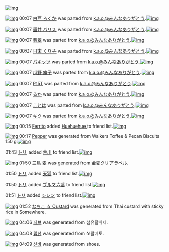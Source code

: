![img](http://gdrive-cdn.herokuapp.com/537b65a5bc09f0000721dda7/512px-barcode.png)

[![img](http://www.deviantsart.com/16dmjji.png)](http://www.barcodekanojo.com/kanojo/2114511/%E7%99%BD%E6%88%B8%20%E3%82%8D%E3%81%8F%E3%81%8B) 00:07 [白戸 ろくか](http://www.barcodekanojo.com/kanojo/2114511/%E7%99%BD%E6%88%B8%20%E3%82%8D%E3%81%8F%E3%81%8B) was parted from [k.a.o.@みんなありがとう](http://www.barcodekanojo.com/kanojo/2114511/%E7%99%BD%E6%88%B8%20%E3%82%8D%E3%81%8F%E3%81%8B).[![img](http://www.deviantsart.com/1ne7497.jpeg)](http://www.barcodekanojo.com/user/30944/k.a.o.%40%E3%81%BF%E3%82%93%E3%81%AA%E3%81%82%E3%82%8A%E3%81%8C%E3%81%A8%E3%81%86) 

[![img](http://www.deviantsart.com/h4g6qp.png)](http://www.barcodekanojo.com/kanojo/2249071/%E5%9E%82%E4%BA%95%20%E3%83%90%E3%83%AA%E3%82%B9) 00:07 [垂井 バリス](http://www.barcodekanojo.com/kanojo/2249071/%E5%9E%82%E4%BA%95%20%E3%83%90%E3%83%AA%E3%82%B9) was parted from [k.a.o.@みんなありがとう](http://www.barcodekanojo.com/kanojo/2249071/%E5%9E%82%E4%BA%95%20%E3%83%90%E3%83%AA%E3%82%B9).[![img](http://www.deviantsart.com/1ne7497.jpeg)](http://www.barcodekanojo.com/user/30944/k.a.o.%40%E3%81%BF%E3%82%93%E3%81%AA%E3%81%82%E3%82%8A%E3%81%8C%E3%81%A8%E3%81%86) 

[![img](http://www.deviantsart.com/1edvsc6.png)](http://www.barcodekanojo.com/kanojo/2194448/%E7%BF%A1%E7%BF%A0) 00:07 [翡翠](http://www.barcodekanojo.com/kanojo/2194448/%E7%BF%A1%E7%BF%A0) was parted from [k.a.o.@みんなありがとう](http://www.barcodekanojo.com/kanojo/2194448/%E7%BF%A1%E7%BF%A0).[![img](http://www.deviantsart.com/1ne7497.jpeg)](http://www.barcodekanojo.com/user/30944/k.a.o.%40%E3%81%BF%E3%82%93%E3%81%AA%E3%81%82%E3%82%8A%E3%81%8C%E3%81%A8%E3%81%86) 

[![img](http://www.deviantsart.com/1fh77c6.png)](http://www.barcodekanojo.com/kanojo/1888757/%E6%97%A5%E6%9C%AB%20%E3%81%8F%E3%82%8A%E5%AD%90) 00:07 [日末 くり子](http://www.barcodekanojo.com/kanojo/1888757/%E6%97%A5%E6%9C%AB%20%E3%81%8F%E3%82%8A%E5%AD%90) was parted from [k.a.o.@みんなありがとう](http://www.barcodekanojo.com/kanojo/1888757/%E6%97%A5%E6%9C%AB%20%E3%81%8F%E3%82%8A%E5%AD%90).[![img](http://www.deviantsart.com/1ne7497.jpeg)](http://www.barcodekanojo.com/user/30944/k.a.o.%40%E3%81%BF%E3%82%93%E3%81%AA%E3%81%82%E3%82%8A%E3%81%8C%E3%81%A8%E3%81%86) 

[![img](http://www.deviantsart.com/9vg7mp.png)](http://www.barcodekanojo.com/kanojo/1963816/%E3%83%91%E3%82%AD%E3%83%83%E3%83%84) 00:07 [パキッツ](http://www.barcodekanojo.com/kanojo/1963816/%E3%83%91%E3%82%AD%E3%83%83%E3%83%84) was parted from [k.a.o.@みんなありがとう](http://www.barcodekanojo.com/kanojo/1963816/%E3%83%91%E3%82%AD%E3%83%83%E3%83%84).[![img](http://www.deviantsart.com/1ne7497.jpeg)](http://www.barcodekanojo.com/user/30944/k.a.o.%40%E3%81%BF%E3%82%93%E3%81%AA%E3%81%82%E3%82%8A%E3%81%8C%E3%81%A8%E3%81%86) 

[![img](http://www.deviantsart.com/2kuiec8.png)](http://www.barcodekanojo.com/kanojo/2105936/%E7%93%9C%E9%87%8E%20%E6%97%97%E5%AD%90) 00:07 [瓜野 旗子](http://www.barcodekanojo.com/kanojo/2105936/%E7%93%9C%E9%87%8E%20%E6%97%97%E5%AD%90) was parted from [k.a.o.@みんなありがとう](http://www.barcodekanojo.com/kanojo/2105936/%E7%93%9C%E9%87%8E%20%E6%97%97%E5%AD%90).[![img](http://www.deviantsart.com/1ne7497.jpeg)](http://www.barcodekanojo.com/user/30944/k.a.o.%40%E3%81%BF%E3%82%93%E3%81%AA%E3%81%82%E3%82%8A%E3%81%8C%E3%81%A8%E3%81%86) 

[![img](http://www.deviantsart.com/4u1tkb.png)](http://www.barcodekanojo.com/kanojo/1954364/P15T) 00:07 [P15T](http://www.barcodekanojo.com/kanojo/1954364/P15T) was parted from [k.a.o.@みんなありがとう](http://www.barcodekanojo.com/kanojo/1954364/P15T).[![img](http://www.deviantsart.com/1ne7497.jpeg)](http://www.barcodekanojo.com/user/30944/k.a.o.%40%E3%81%BF%E3%82%93%E3%81%AA%E3%81%82%E3%82%8A%E3%81%8C%E3%81%A8%E3%81%86) 

[![img](http://www.deviantsart.com/8rormf.png)](http://www.barcodekanojo.com/kanojo/1883742/%E3%82%8B%E3%81%8B) 00:07 [るか](http://www.barcodekanojo.com/kanojo/1883742/%E3%82%8B%E3%81%8B) was parted from [k.a.o.@みんなありがとう](http://www.barcodekanojo.com/kanojo/1883742/%E3%82%8B%E3%81%8B).[![img](http://www.deviantsart.com/1ne7497.jpeg)](http://www.barcodekanojo.com/user/30944/k.a.o.%40%E3%81%BF%E3%82%93%E3%81%AA%E3%81%82%E3%82%8A%E3%81%8C%E3%81%A8%E3%81%86) 

[![img](http://www.deviantsart.com/22s5fo3.png)](http://www.barcodekanojo.com/kanojo/1883737/%E3%81%93%E3%81%A8%E3%81%AF) 00:07 [ことは](http://www.barcodekanojo.com/kanojo/1883737/%E3%81%93%E3%81%A8%E3%81%AF) was parted from [k.a.o.@みんなありがとう](http://www.barcodekanojo.com/kanojo/1883737/%E3%81%93%E3%81%A8%E3%81%AF).[![img](http://www.deviantsart.com/1ne7497.jpeg)](http://www.barcodekanojo.com/user/30944/k.a.o.%40%E3%81%BF%E3%82%93%E3%81%AA%E3%81%82%E3%82%8A%E3%81%8C%E3%81%A8%E3%81%86) 

[![img](http://www.deviantsart.com/24dk4c8.png)](http://www.barcodekanojo.com/kanojo/1727963/%E3%82%AD%E3%82%AF) 00:07 [キク](http://www.barcodekanojo.com/kanojo/1727963/%E3%82%AD%E3%82%AF) was parted from [k.a.o.@みんなありがとう](http://www.barcodekanojo.com/kanojo/1727963/%E3%82%AD%E3%82%AF).[![img](http://www.deviantsart.com/1ne7497.jpeg)](http://www.barcodekanojo.com/user/30944/k.a.o.%40%E3%81%BF%E3%82%93%E3%81%AA%E3%81%82%E3%82%8A%E3%81%8C%E3%81%A8%E3%81%86) 

[![img](http://www.deviantsart.com/2f75ujp.jpeg)](http://www.barcodekanojo.com/user/500501/Ferrito) 00:15 [Ferrito](http://www.barcodekanojo.com/user/500501/Ferrito) added [Huehuehue ](http://www.barcodekanojo.com/kanojo/3129322/Huehuehue%20) to friend list.[![img](http://www.deviantsart.com/31a2pt8.png)](http://www.barcodekanojo.com/kanojo/3129322/Huehuehue%20) 

[![img](http://www.deviantsart.com/35ua95g.png)](http://www.barcodekanojo.com/kanojo/3193372/Pepper) 00:17 [Pepper](http://www.barcodekanojo.com/kanojo/3193372/Pepper) was generated from Walkers Toffee &amp; Pecan Biscuits 150 g.[![img](http://www.deviantsart.com/3ovdrlt.jpeg)](http://www.barcodekanojo.com/product_images/barcode/6019099/1425914197/Walkers%20Toffee%20%26%20Pecan%20Biscuits%20150%20g.jpg) 

01:43 [トリ](http://www.barcodekanojo.com/user/500502/%E3%83%88%E3%83%AA) added [荒川](http://www.barcodekanojo.com/kanojo/2585017/%E8%8D%92%E5%B7%9D) to friend list.[![img](http://www.deviantsart.com/30dnv68.png)](http://www.barcodekanojo.com/kanojo/2585017/%E8%8D%92%E5%B7%9D) 

[![img](http://www.deviantsart.com/134rc00.png)](http://www.barcodekanojo.com/kanojo/3193373/%E4%B8%89%E9%B3%A5%20%E9%BA%A6) 01:50 [三鳥 麦](http://www.barcodekanojo.com/kanojo/3193373/%E4%B8%89%E9%B3%A5%20%E9%BA%A6) was generated from 金麦クリアラベル.

01:50 [トリ](http://www.barcodekanojo.com/user/500502/%E3%83%88%E3%83%AA) added [天狐](http://www.barcodekanojo.com/kanojo/2584270/%E5%A4%A9%E7%8B%90) to friend list.[![img](http://www.deviantsart.com/39ufc1l.png)](http://www.barcodekanojo.com/kanojo/2584270/%E5%A4%A9%E7%8B%90) 

01:50 [トリ](http://www.barcodekanojo.com/user/500502/%E3%83%88%E3%83%AA) added [ブルマ六番](http://www.barcodekanojo.com/kanojo/2861107/%E3%83%96%E3%83%AB%E3%83%9E%E5%85%AD%E7%95%AA) to friend list.[![img](http://www.deviantsart.com/3r13d5d.png)](http://www.barcodekanojo.com/kanojo/2861107/%E3%83%96%E3%83%AB%E3%83%9E%E5%85%AD%E7%95%AA) 

01:51 [トリ](http://www.barcodekanojo.com/user/500502/%E3%83%88%E3%83%AA) added [シレン](http://www.barcodekanojo.com/kanojo/3122426/%E3%82%B7%E3%83%AC%E3%83%B3) to friend list.[![img](http://www.deviantsart.com/2h7pn04.png)](http://www.barcodekanojo.com/kanojo/3122426/%E3%82%B7%E3%83%AC%E3%83%B3) 

[![img](http://www.deviantsart.com/109nrlh.png)](http://www.barcodekanojo.com/kanojo/3193374/%E3%81%AA%E3%81%A1%E3%81%93%20%E2%98%86%20Custard) 01:52 [なちこ ☆ Custard](http://www.barcodekanojo.com/kanojo/3193374/%E3%81%AA%E3%81%A1%E3%81%93%20%E2%98%86%20Custard) was generated from Thai custard with sticky rice in Somewhere.

[![img](http://www.deviantsart.com/rvehqf.png)](http://www.barcodekanojo.com/kanojo/3193375/%ED%8E%98%EB%B8%8C) 04:06 [페브](http://www.barcodekanojo.com/kanojo/3193375/%ED%8E%98%EB%B8%8C) was generated from 섬유탈취제.

[![img](http://www.deviantsart.com/ajvris.png)](http://www.barcodekanojo.com/kanojo/3193376/%EB%A6%BD%EC%84%A0) 04:08 [립선](http://www.barcodekanojo.com/kanojo/3193376/%EB%A6%BD%EC%84%A0) was generated from 쏘팔메토.

[![img](http://www.deviantsart.com/3fplv5p.png)](http://www.barcodekanojo.com/kanojo/3193377/%EC%8B%A0%EB%B0%94) 04:09 [신바](http://www.barcodekanojo.com/kanojo/3193377/%EC%8B%A0%EB%B0%94) was generated from shoes.

